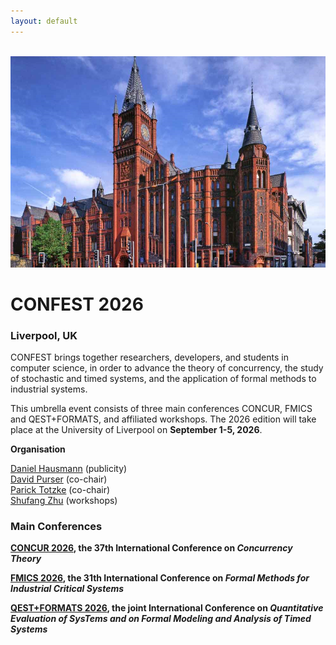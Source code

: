 ```yaml
---
layout: default
---
```

<br />
<img src="/assets/images/vict.png" width="1120">

# CONFEST 2026
### Liverpool, UK

CONFEST brings together researchers, developers, and students in computer science, in order to advance the theory of concurrency, the study of stochastic and timed systems, and the application of formal methods to industrial systems. 

This umbrella event consists of three main conferences CONCUR, FMICS and QEST+FORMATS, and affiliated workshops.
The 2026 edition will take place at the University of Liverpool on **September 1-5, 2026**.


**Organisation**

[Daniel Hausmann](https://www.csc.liv.ac.uk/~hausmann/) (publicity)  
[David Purser](https://www.davidpurser.net) (co-chair)  
[Parick Totzke](https://www.csc.liv.ac.uk/~patrick/) (co-chair)  
[Shufang Zhu](https://shufang-zhu.github.io) (workshops)  

### Main Conferences

**[CONCUR 2026](https://confest-2026.github.io/concur), the 37th International Conference on *Concurrency Theory***

**[FMICS 2026](https://confest-2026.github.io/fmics), the 31th International Conference on *Formal Methods for Industrial Critical Systems***

**[QEST+FORMATS 2026](https://confest-2026.github.io/qestformats), the joint International Conference on *Quantitative Evaluation of SysTems and on Formal Modeling and Analysis of Timed Systems***
